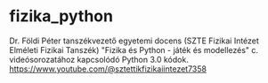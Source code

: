 # fizika_python
Dr. Földi Péter tanszékvezető egyetemi docens (SZTE Fizikai Intézet Elméleti Fizikai Tanszék) "Fizika és Python - játék és modellezés" c. videósorozatához kapcsolódó Python 3.0 kódok.
https://www.youtube.com/@sztettikfizikaiintezet7358
